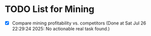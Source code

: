 # TODO List for Mining

- [x] Compare mining profitability vs. competitors  (Done at Sat Jul 26 22:29:24 2025: No actionable real task found.)